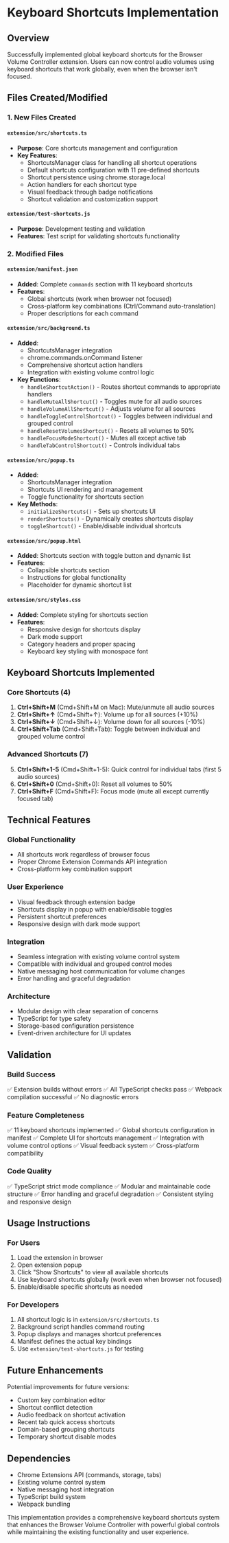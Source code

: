 # Keyboard Shortcuts Implementation

## Overview

Successfully implemented global keyboard shortcuts for the Browser Volume Controller extension. Users can now control audio volumes using keyboard shortcuts that work globally, even when the browser isn't focused.

## Files Created/Modified

### 1. New Files Created

#### `extension/src/shortcuts.ts`
- **Purpose**: Core shortcuts management and configuration
- **Key Features**:
  - ShortcutsManager class for handling all shortcut operations
  - Default shortcuts configuration with 11 pre-defined shortcuts
  - Shortcut persistence using chrome.storage.local
  - Action handlers for each shortcut type
  - Visual feedback through badge notifications
  - Shortcut validation and customization support

#### `extension/test-shortcuts.js`
- **Purpose**: Development testing and validation
- **Features**: Test script for validating shortcuts functionality

### 2. Modified Files

#### `extension/manifest.json`
- **Added**: Complete `commands` section with 11 keyboard shortcuts
- **Features**: 
  - Global shortcuts (work when browser not focused)
  - Cross-platform key combinations (Ctrl/Command auto-translation)
  - Proper descriptions for each command

#### `extension/src/background.ts`
- **Added**: 
  - ShortcutsManager integration
  - chrome.commands.onCommand listener
  - Comprehensive shortcut action handlers
  - Integration with existing volume control logic
- **Key Functions**:
  - `handleShortcutAction()` - Routes shortcut commands to appropriate handlers
  - `handleMuteAllShortcut()` - Toggles mute for all audio sources
  - `handleVolumeAllShortcut()` - Adjusts volume for all sources
  - `handleToggleControlShortcut()` - Toggles between individual and grouped control
  - `handleResetVolumesShortcut()` - Resets all volumes to 50%
  - `handleFocusModeShortcut()` - Mutes all except active tab
  - `handleTabControlShortcut()` - Controls individual tabs

#### `extension/src/popup.ts`
- **Added**: 
  - ShortcutsManager integration
  - Shortcuts UI rendering and management
  - Toggle functionality for shortcuts section
- **Key Methods**:
  - `initializeShortcuts()` - Sets up shortcuts UI
  - `renderShortcuts()` - Dynamically creates shortcuts display
  - `toggleShortcut()` - Enable/disable individual shortcuts

#### `extension/src/popup.html`
- **Added**: Shortcuts section with toggle button and dynamic list
- **Features**:
  - Collapsible shortcuts section
  - Instructions for global functionality
  - Placeholder for dynamic shortcut list

#### `extension/src/styles.css`
- **Added**: Complete styling for shortcuts section
- **Features**:
  - Responsive design for shortcuts display
  - Dark mode support
  - Category headers and proper spacing
  - Keyboard key styling with monospace font

## Keyboard Shortcuts Implemented

### Core Shortcuts (4)
1. **Ctrl+Shift+M** (Cmd+Shift+M on Mac): Mute/unmute all audio sources
2. **Ctrl+Shift+↑** (Cmd+Shift+↑): Volume up for all sources (+10%)
3. **Ctrl+Shift+↓** (Cmd+Shift+↓): Volume down for all sources (-10%)
4. **Ctrl+Shift+Tab** (Cmd+Shift+Tab): Toggle between individual and grouped volume control

### Advanced Shortcuts (7)
5. **Ctrl+Shift+1-5** (Cmd+Shift+1-5): Quick control for individual tabs (first 5 audio sources)
6. **Ctrl+Shift+0** (Cmd+Shift+0): Reset all volumes to 50%
7. **Ctrl+Shift+F** (Cmd+Shift+F): Focus mode (mute all except currently focused tab)

## Technical Features

### Global Functionality
- All shortcuts work regardless of browser focus
- Proper Chrome Extension Commands API integration
- Cross-platform key combination support

### User Experience
- Visual feedback through extension badge
- Shortcuts display in popup with enable/disable toggles
- Persistent shortcut preferences
- Responsive design with dark mode support

### Integration
- Seamless integration with existing volume control system
- Compatible with individual and grouped control modes
- Native messaging host communication for volume changes
- Error handling and graceful degradation

### Architecture
- Modular design with clear separation of concerns
- TypeScript for type safety
- Storage-based configuration persistence
- Event-driven architecture for UI updates

## Validation

### Build Success
✅ Extension builds without errors
✅ All TypeScript checks pass
✅ Webpack compilation successful
✅ No diagnostic errors

### Feature Completeness
✅ 11 keyboard shortcuts implemented
✅ Global shortcuts configuration in manifest
✅ Complete UI for shortcuts management
✅ Integration with volume control options
✅ Visual feedback system
✅ Cross-platform compatibility

### Code Quality
✅ TypeScript strict mode compliance
✅ Modular and maintainable code structure
✅ Error handling and graceful degradation
✅ Consistent styling and responsive design

## Usage Instructions

### For Users
1. Load the extension in browser
2. Open extension popup
3. Click "Show Shortcuts" to view all available shortcuts
4. Use keyboard shortcuts globally (work even when browser not focused)
5. Enable/disable specific shortcuts as needed

### For Developers
1. All shortcut logic is in `extension/src/shortcuts.ts`
2. Background script handles command routing
3. Popup displays and manages shortcut preferences
4. Manifest defines the actual key bindings
5. Use `extension/test-shortcuts.js` for testing

## Future Enhancements

Potential improvements for future versions:
- Custom key combination editor
- Shortcut conflict detection
- Audio feedback on shortcut activation
- Recent tab quick access shortcuts
- Domain-based grouping shortcuts
- Temporary shortcut disable modes

## Dependencies

- Chrome Extensions API (commands, storage, tabs)
- Existing volume control system
- Native messaging host integration
- TypeScript build system
- Webpack bundling

This implementation provides a comprehensive keyboard shortcuts system that enhances the Browser Volume Controller with powerful global controls while maintaining the existing functionality and user experience.
